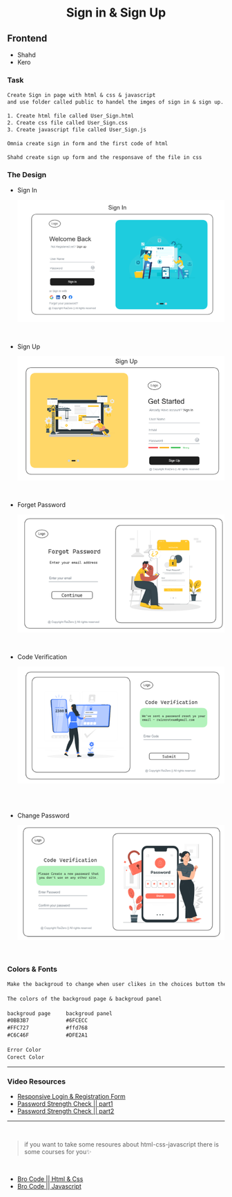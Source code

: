 <h1 align="center">Sign in & Sign Up</h1>


## Frontend

* Shahd
* Kero

### Task

```
Create Sign in page with html & css & javascript
and use folder called public to handel the imges of sign in & sign up.

1. Create html file called User_Sign.html
2. Create css file called User_Sign.css
3. Create javascript file called User_Sign.js

Omnia create sign in form and the first code of html

Shahd create sign up form and the responsave of the file in css
```

### The Design

- Sign In

  ![UX-Design](../../Design/UI/Sign%20in.png)

<br>

- Sign Up

  ![UX-Design](../../Design/UI/Sign%20up.png)

<br>

- Forget Password

  ![UX-Design](../../Design/UI/Forget%20Password.png)

<br>

- Code Verification

  ![UX-Design](../../Design/UI/Code%20Verification.png)

<br>

<br>

- Change Password

  ![UX-Design](../../Design/UI/Change%20Password.png)

<br>

### Colors & Fonts

```md
Make the backgroud to change when user clikes in the choices buttom the image

The colors of the backgroud page & backgroud panel

backgroud page     backgroud panel
#0BB3B7            #6FCECC
#FFC727            #ffd768
#C6C46F            #DFE2A1

Error Color
Corect Color

```

<hr>

### Video Resources

- [Responsive Login & Registration Form](https://youtu.be/fC3qLUWf_Lk?si=nFTaYXctBbMuc1Gc)
- [Password Strength Check || part1](https://youtu.be/xHdJTAtLOOs?si=ukpD_H0Yk1WZ26kb)
- [Password Strength Check || part2](https://youtu.be/tQgw9HJc-Yw?si=QalvK60QiIdldhow)

<hr>
<br>

> if you want to take some resoures about html-css-javascript there is some courses for you✨

<br>

- [Bro Code || Html & Css](https://youtu.be/HGTJBPNC-Gw?si=AvAp3Wzz1_0GkmPU)
- [Bro Code || Javascript](https://youtu.be/lfmg-EJ8gm4?si=Rc5iszmSbsa1jOfJ)
